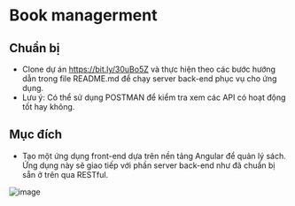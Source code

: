 # Book managerment
## Chuẩn bị
- Clone dự án https://bit.ly/30uBo5Z và thực hiện theo các bước hướng dẫn trong file README.md để chạy server back-end phục vụ cho ứng dụng.
- Lưu ý: Có thể sử dụng POSTMAN để kiểm tra xem các API có hoạt động tốt hay không.
## Mục đích
- Tạo một ứng dụng front-end dựa trên nền tảng Angular để quản lý sách. Ứng dụng này sẽ giao tiếp với phần server back-end như đã chuẩn bị sẵn ở trên qua RESTful.

![image](https://user-images.githubusercontent.com/76985354/120929473-5c31b680-c713-11eb-9982-28d314143af2.png)
